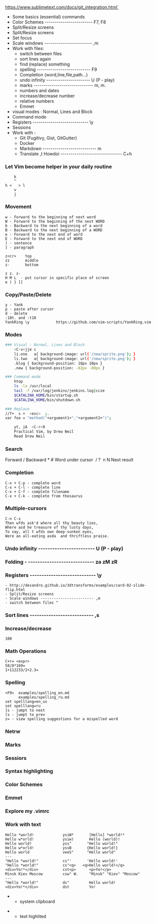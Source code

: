  https://www.sublimetext.com/docs/git_integration.html`

- Some basics (essential) commands
- Color Schemes ------------------------ F7, F8
- Split/Resize screens
- Split/Resize screens
- Set focus
- Scale windows ------------------------ ,m
- Work with files:
    - switch between files
    - sort lines again
    - find (replace) something
    - spelling --------------------------- F9
    - Completion (word,line,file,path...)
    - undo infinity ---------------------- U (P - play)
    - marks ------------------------------ m, m.
    - numbers and dates
    - increase/decrease number
    - relative numbers
    - Emmet
- visual modes : Normal, Lines and Block
- Command mode
- Registers ---------------------------- \y
- Sessions
- Work with :
    - Git (Fugitivy, Gist, GitGutter)
    - Docker
    - Markdown --------------------------- <Bslash>m
    - Translate ,t
Howdoi ------------------------------- C+h


### Let Vim become helper in your daily routine

        k
        ^
    h <   > l
        v
        j

### Movement
    w - Forward to the beginning of next word
    W - Forward to the beginning of the next WORD
    b - Backward to the next beginning of a word
    B - Backward to the next beginning of a WORD
    e - Forward to the next end of word
    E - Forward to the next end of WORD
    ) - sentence
    ] - paragraph

    z<cr>    top
    zz       middle
    z-       bottom

    z z. z-
    H M L  - put cursor in specific place of screen
    e ) } ]]

### Copy/Paste/Delete
    y - Yank
    p - paste after cursor
    d - delete
    :10t. and :t10
    YankRing \y            https://github.com/vim-scripts/YankRing.vim

### Modes
```bash
### Visual : Normal, Lines and Block
    <C-v>jje c
    li.one   a{ background-image: url('/new/sprite.png'); }
    li.two   a{ background-image: url('/new/sprite.png'); }
    .blog { background-position: 18px 10px }
    .new { background-position: -82px -80px }

### Command mode
    htop
    ls -la /usr/local
    tail -f /var/log/jenkins/jenkins.log|ccze
    $CATALINA_HOME/bin/startup.sh
    $CATALINA_HOME/bin/shutdown.sh

### Replace
//f+  s +  <esc>  ;.
var foo = "method("+argument1+","+argument2+")";

    yt, jA  <C-r>0
    Practical Vim, by Drew Neil
    Read Drew Neil
```

### Search
  Forward / Backward
    *          #  Word under cursor
    ​    /          ?
    ​    n          N  Next result


### Completion
    C-x + C-p - complete word
    C-x + C-l - complete line
    C-x + C-f - complete filename
    C-x + C-k - complete from thesaurus

### Multiple-cursors
    C-n C-x
    Then wfds ask'd where all thy beauty lies,
    Where asd he treasure of thy lusty days,
    To say, all t wfds own deep-sunken eyes,
    Were an all-eating asda  and thriftless praise.

### Undo infinity ------------------------ U (P - play)

### Folding - ---------------------------- za zM zR

### Registers ---------------------------- \y
    - http://desandro.github.io/3dtransforms/examples/card-02-slide-flip.html
    - Split/Resize screens
    - Scale windows ------------------------ ,m
    - switch between files ^

### Sort lines --------------------------- ,s

### Increase/decrease
    100

### Math Operations
    C+r= <expr>
    58/8*169=
    1+112233/2+2.3=

### Spelling
    <F9>  examples/spelling_en.md
          examples/spelling_ru.md
    set spelllang=en_us
    set spelllang=ru
    ]s - jumpt to next
    [s - jumpt to prev
    z= - view spelling suggestions for a mispelled word

### Netrw

### Marks

### Sessiors

### Syntax highlighting

### Color Schemes

### Emmet

###   Explore my .vimrc

### Work with text

    Hello *world!             ysiW*       [Hello] *world!*
    Hello w*orld!             ysiw)       Hello (world)!
    Hello world!              yss"       "Hello world!"
    Hello w*orld!             yssB       {Hello world!}
    Hello world               veeS"      "Hello world"
    ---
    "Hello *world!"           cs"'       'Hello world!'
    "Hello *world!"           cs"<q>   <q>Hello world!</q>
    <div>Yo!*</div>           cst<p>      <p>Yo!</p>
    Minsk Kiev Moscow         csw" W.     "Minsk" "Kiev" "Moscow"
    ---
    "Hello *world!"           ds"         Hello world!
    <div>Yo!*</div>           dst         Yo!



+ - system clipboard
* - text highlited
